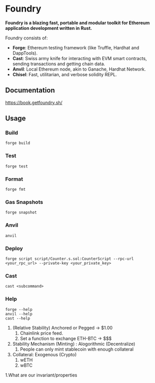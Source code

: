# Foundry

**Foundry is a blazing fast, portable and modular toolkit for Ethereum application development written in Rust.**

Foundry consists of:

- **Forge**: Ethereum testing framework (like Truffle, Hardhat and DappTools).
- **Cast**: Swiss army knife for interacting with EVM smart contracts, sending transactions and getting chain data.
- **Anvil**: Local Ethereum node, akin to Ganache, Hardhat Network.
- **Chisel**: Fast, utilitarian, and verbose solidity REPL.

## Documentation

<https://book.getfoundry.sh/>

## Usage

### Build

```shell
forge build
```

### Test

```shell
forge test
```

### Format

```shell
forge fmt
```

### Gas Snapshots

```shell
forge snapshot
```

### Anvil

```shell
anvil
```

### Deploy

```shell
forge script script/Counter.s.sol:CounterScript --rpc-url <your_rpc_url> --private-key <your_private_key>
```

### Cast

```shell
cast <subcommand>
```

### Help

```shell
forge --help
anvil --help
cast --help
```

1. (Relative Stability) Anchored or Pegged -> $1.00
    1. Chainlink price feed.
    2. Set a function to exchange ETH-BTC -> $$$
2. Stability Mechanism (Minting) : Alogorithmic (Decentralize)
    1. People can only mint stablecoin with enough collateral
3. Collateral: Exogenous (Crypto)
    1. wETH
    2. wBTC

1.What are our invariant/properties
